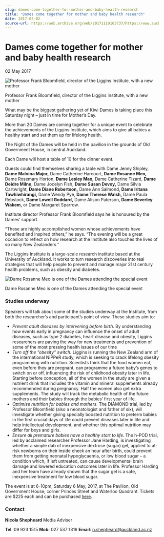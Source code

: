 ```yaml
---
slug: dames-come-together-for-mother-and-baby-health-research
title: "Dames come together for mother and baby health research"
date: 2017-05-02
source-url: https://web.archive.org/web/20171119163737/https://www.auckland.ac.nz/en/about/news-events-and-notices/news/news-2017/05/dames-for-mother-baby-health-liggins-institute-research.html
---
```

Dames come together for mother and baby health research
=======================================================

02 May 2017

![Professor Frank Bloomfield, director of the Liggins Institute, with a new mother](https://www.auckland.ac.nz/en/about/news-events-and-notices/news/news-2017/05/dames-for-mother-baby-health-liggins-institute-research/_jcr_content/par/textimage/image.img.jpg/1493694491347.jpg "Professor Frank Bloomfield, director of the Liggins Institute, with a new mother")

Professor Frank Bloomfield, director of the Liggins Institute, with a new mother

What may be the biggest gathering yet of Kiwi Dames is taking place this Saturday night – just in time for Mother’s Day.

More than 20 Dames are coming together for a unique event to celebrate the achievements of the Liggins Institute, which aims to give all babies a healthy start and set them up for lifelong health.

The Night of the Dames will be held in the pavilion in the grounds of Old Government House, in central Auckland.

Each Dame will host a table of 10 for the dinner event.

Guests could find themselves sharing a table with Dame Jenny Shipley, **Dame Malvina Major,** Dame Catherine Harcourt, **Dame Rosanne Meo,** Dame Rosemary Horton, **Dame Lesley Max,** Dame Catherine Tizard, **Dame Deidre Milne,** Dame Jocelyn Fish, **Dame Susan Devoy,** Dame Silvia Cartwright, **Dame Diane Robertson,** Dame Ann Salmond, **Dame Iritana Tawhiwhirangi,** Dame Wendy Pye, **Dame Therese Walsh,** Dame Paula Rebstock, **Dame Lowell Goddard,** Dame Alison Paterson, **Dame Beverley Wakem,** or Dame Margaret Sparrow.

Institute director Professor Frank Bloomfield says he is honoured by the Dames’ support.

“These are highly accomplished women whose achievements have benefited and inspired others,” he says. “The evening will be a great occasion to reflect on how research at the Institute also touches the lives of so many New Zealanders.”

The Liggins Institute is a large-scale research institute based at the University of Auckland. It works to turn research discoveries into real strategies that will help people to prevent and manage major 21st century health problems, such as obesity and diabetes.

![Dame Rosanne Meo is one of the Dames attending the special event](https://www.auckland.ac.nz/en/about/news-events-and-notices/news/news-2017/05/dames-for-mother-baby-health-liggins-institute-research/_jcr_content/par/textimage_0/image.img.jpg/1493694379921.jpg "Dame Rosanne Meo is one of the Dames attending the special event")

Dame Rosanne Meo is one of the Dames attending the special event

### **Studies underway**

Speakers will talk about some of the studies underway at the Institute, from both the researcher’s and participant’s point of view. These studies aim to:

*   _Prevent adult diseases by intervening before birth_. By understanding how events early in pregnancy can influence the onset of adult diseases, such as type 2 diabetes, heart disease and obesity, Liggins researchers are paving the way for new treatments and prevention of some of the most pressing health issues of our time
*   _Turn off the “obesity” switch._ Liggins is running the New Zealand arm of the international NiPPeR study, which is seeking to crack lifelong obesity programming with nutrition. Scientists think that the food women eat, even before they are pregnant, can programme a future baby’s genes to switch on or off, influencing the risk of childhood obesity later in life. Starting before conception, all of the women in the study are given a nutrient drink that includes the vitamin and mineral supplements already recommended during pregnancy. Half the women also get extra supplements. The study will track the metabolic health of the future mothers and their babies through the babies’ first year of life.
*   _Optimise nutrition for babies and mothers._ The DIAMOND trial, led by Professor Bloomfield (also a neonatologist and father of six), will investigate whether giving specially boosted nutrition to preterm babies in the first crucial days of life could prevent diseases later in life and help intellectual development, and whether this optimal nutrition may differ for boys and girls.
*   _Ensure all premature babies have a healthy start to life._ The h-POD trial, led by acclaimed researcher Professor Jane Harding, is investigating whether a simple dab of inexpensive dextrose (sugar) gel, applied to at-risk newborns on their inside cheek an hour after birth, could prevent them from getting neonatal hypoglycaemia, or low blood sugar – a condition which, if left untreated, can cause developmental brain damage and lowered education outcomes later in life. Professor Harding and her team have already shown that the sugar gel is a safe, inexpensive treatment for low blood sugar.

The event is at 6-10pm, Saturday 6 May, 2017, at The Pavilion, Old Government House, corner Princes Street and Waterloo Quadrant. Tickets are $225 each and can be purchased [here](https://www.eventbrite.co.nz/e/the-night-of-the-dames-tickets-32241737906).

### **Contact**

**Nicola Shepheard** Media Adviser

**Tel**: 09 923 1515 **Mob**: 027 537 1319 **Email**: n.shepheard@auckland.ac.nz